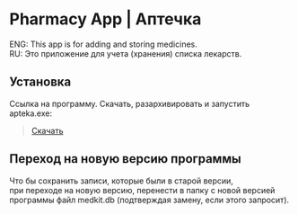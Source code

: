 # Pharmacy App | Аптечка
ENG: This app is for adding and storing medicines.  
RU: Это приложение для учета (хранения) списка лекарств.
## Установка
Ссылка на программу. Скачать, разархивировать и запустить apteka.exe:
> [Скачать](https://drive.google.com/open?id=1qNDd1shKDIGCb0iNht5AIzwxRxIyalBz)
## Переход на новую версию программы
Что бы сохранить записи, которые были в старой версии,  
при переходе на новую версию, перенести в папку с новой версией программы 
файл medkit.db (подтверждая замену, если этого запросит).
